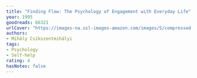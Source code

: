 ```yaml
---
title: "Finding Flow: The Psychology of Engagement with Everyday Life"
year: 1995
goodreads: 66321
urlCover: "https://images-na.ssl-images-amazon.com/images/S/compressed.photo.goodreads.com/books/1429872676i/66321.jpg"
authors:
- Mihály Csíkszentmihályi
tags:
- Psychology
- Self-help
rating: 4
hasNotes: false
---
```

